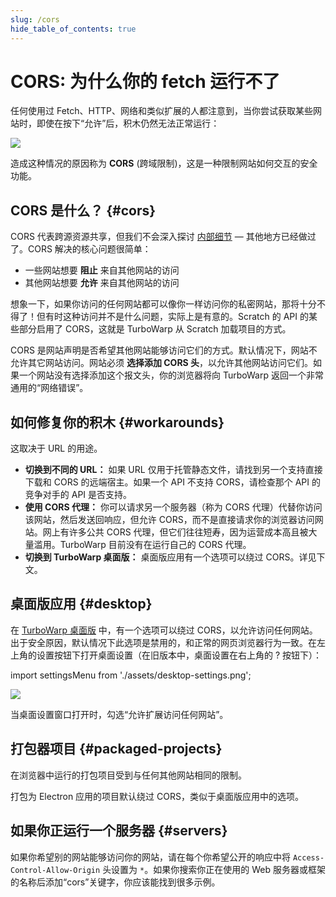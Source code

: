 ```yaml
---
slug: /cors
hide_table_of_contents: true
---
```


# CORS: 为什么你的 fetch 运行不了

任何使用过 Fetch、HTTP、网络和类似扩展的人都注意到，当你尝试获取某些网站时，即使在按下“允许”后，积木仍然无法正常运行：

![](./assets/fetch-google.png)

造成这种情况的原因称为 **CORS** (跨域限制)，这是一种限制网站如何交互的安全功能。

## CORS 是什么？ {#cors}

CORS 代表跨源资源共享，但我们不会深入探讨 [内部细节](https://developer.mozilla.org/zh-CN/docs/Glossary/CORS) — 其他地方已经做过了。CORS 解决的核心问题很简单：

 - 一些网站想要 **阻止** 来自其他网站的访问
 - 其他网站想要 **允许** 来自其他网站的访问

想象一下，如果你访问的任何网站都可以像你一样访问你的私密网站，那将十分不得了！但有时这种访问并不是什么问题，实际上是有意的。Scratch 的 API 的某些部分启用了 CORS，这就是 TurboWarp 从 Scratch 加载项目的方式。

CORS 是网站声明是否希望其他网站能够访问它们的方式。默认情况下，网站不允许其它网站访问。网站必须 **选择添加 CORS 头**，以允许其他网站访问它们。如果一个网站没有选择添加这个报文头，你的浏览器将向 TurboWarp 返回一个非常通用的“网络错误”。

## 如何修复你的积木 {#workarounds}

这取决于 URL 的用途。

 - **切换到不同的 URL：** 如果 URL 仅用于托管静态文件，请找到另一个支持直接下载和 CORS 的远端宿主。如果一个 API 不支持 CORS，请检查那个 API 的竞争对手的 API 是否支持。
 - **使用 CORS 代理：** 你可以请求另一个服务器（称为 CORS 代理）代替你访问该网站，然后发送回响应，但允许 CORS，而不是直接请求你的浏览器访问网站。网上有许多公共 CORS 代理，但它们往往短寿，因为运营成本高且被大量滥用。TurboWarp 目前没有在运行自己的 CORS 代理。
 - **切换到 TurboWarp 桌面版：** 桌面版应用有一个选项可以绕过 CORS。详见下文。

## 桌面版应用 {#desktop}

在 [TurboWarp 桌面版](https://desktop.turbowarp.org/) 中，有一个选项可以绕过 CORS，以允许访问任何网站。出于安全原因，默认情况下此选项是禁用的，和正常的网页浏览器行为一致。在左上角的设置按钮下打开桌面设置（在旧版本中，桌面设置在右上角的 ? 按钮下）：

import settingsMenu from './assets/desktop-settings.png';

<p><img src={settingsMenu} height={596/2} width={632/2} /></p>

当桌面设置窗口打开时，勾选“允许扩展访问任何网站”。

## 打包器项目 {#packaged-projects}

在浏览器中运行的打包项目受到与任何其他网站相同的限制。

打包为 Electron 应用的项目默认绕过 CORS，类似于桌面版应用中的选项。

## 如果你正运行一个服务器 {#servers}

如果你希望别的网站能够访问你的网站，请在每个你希望公开的响应中将 `Access-Control-Allow-Origin` 头设置为 `*`。如果你搜索你正在使用的 Web 服务器或框架的名称后添加“cors”关键字，你应该能找到很多示例。
